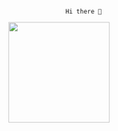                                          Hi there 👋      


   <div id="header" align="center">
  <img src=https://media.giphy.com/media/YnS7j9pwnECXLMrI4t/giphy.gif width="200"/>
</div>
 
  
